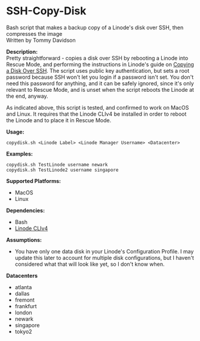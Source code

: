 # SSH-Copy-Disk
Bash script that makes a backup copy of a Linode's disk over SSH, then compresses the image  
Written by Tommy Davidson

**Description:**  
Pretty straightforward - copies a disk over SSH by rebooting a Linode into Rescue Mode, and performing the instructions in Linode's guide on [Copying a Disk Over SSH](https://www.linode.com/docs/migrate-to-linode/disk-images/copying-a-disk-image-over-ssh). The script uses public key authentication, but sets a root password because SSH won't let you login if a password isn't set. You don't need this password for anything, and it can be safely ignored, since it's only relevant to Rescue Mode, and is unset when the script reboots the Linode at the end, anyway.

As indicated above, this script is tested, and confirmed to work on MacOS and Linux. It requires that the Linode CLIv4 be installed in order to reboot the Linode and to place it in Rescue Mode.

**Usage:**
```
copydisk.sh <Linode Label> <Linode Manager Username> <Datacenter>  
```

**Examples:**
```
copydisk.sh TestLinode username newark
copydisk.sh TestLinode2 username singapore
```

**Supported Platforms:**
- MacOS
- Linux

**Dependencies:**
- Bash
- [Linode CLIv4](https://www.linode.com/docs/platform/api/using-the-linode-cli/)

**Assumptions:**
- You have only one data disk in your Linode's Configuration Profile. I may update this later to account for multiple disk configurations, but I haven't considered what that will look like yet, so I don't know when.

**Datacenters**
- atlanta
- dallas
- fremont
- frankfurt
- london
- newark
- singapore
- tokyo2
